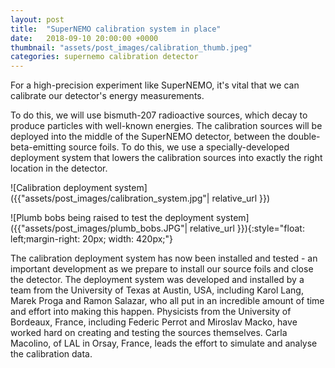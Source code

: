 ```yaml
---
layout: post
title:  "SuperNEMO calibration system in place"
date:   2018-09-10 20:00:00 +0000
thumbnail: "assets/post_images/calibration_thumb.jpeg"
categories: supernemo calibration detector
---
```


For a high-precision experiment like SuperNEMO, it's vital that we can calibrate our detector's energy measurements. 

To do this, we will use bismuth-207 radioactive sources, which decay to produce particles with well-known energies. The calibration sources will be deployed into the middle of the SuperNEMO detector, between the double-beta-emitting source foils. To do this, we use a specially-developed deployment system that lowers the calibration sources into exactly the right location in the detector.


![Calibration deployment system]({{"assets/post_images/calibration_system.jpg"| relative_url }}) 

![Plumb bobs being raised to test the deployment system]({{"assets/post_images/plumb_bobs.JPG"| relative_url }}){:style="float: left;margin-right: 20px; width: 420px;"} 

The calibration deployment system has now been installed and tested - an important development as we prepare to install our source foils and close the detector. The deployment system was developed and installed by a team from the University of Texas at Austin, USA, including Karol Lang, Marek Proga and Ramon Salazar, who all put in an incredible amount of time and effort into making this happen. Physicists from the University of Bordeaux, France, including Federic Perrot and Miroslav Macko, have worked hard on creating and testing the sources themselves. Carla Macolino, of LAL in Orsay, France, leads the effort to simulate and analyse the calibration data.
